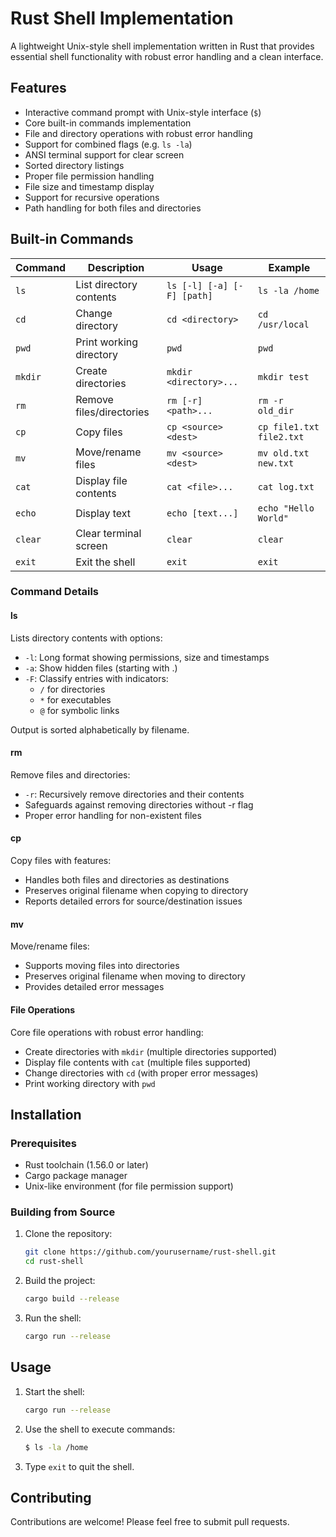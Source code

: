 # Rust Shell Implementation

A lightweight Unix-style shell implementation written in Rust that provides essential shell functionality with robust error handling and a clean interface.

## Features

- Interactive command prompt with Unix-style interface (`$`)
- Core built-in commands implementation 
- File and directory operations with robust error handling
- Support for combined flags (e.g. `ls -la`)
- ANSI terminal support for clear screen
- Sorted directory listings
- Proper file permission handling
- File size and timestamp display
- Support for recursive operations
- Path handling for both files and directories

## Built-in Commands

| Command | Description | Usage | Example |
|---------|-------------|--------|---------|
| `ls` | List directory contents | `ls [-l] [-a] [-F] [path]` | `ls -la /home` |
| `cd` | Change directory | `cd <directory>` | `cd /usr/local` |
| `pwd` | Print working directory | `pwd` | `pwd` |
| `mkdir` | Create directories | `mkdir <directory>...` | `mkdir test` |
| `rm` | Remove files/directories | `rm [-r] <path>...` | `rm -r old_dir` |
| `cp` | Copy files | `cp <source> <dest>` | `cp file1.txt file2.txt` |
| `mv` | Move/rename files | `mv <source> <dest>` | `mv old.txt new.txt` |
| `cat` | Display file contents | `cat <file>...` | `cat log.txt` |
| `echo` | Display text | `echo [text...]` | `echo "Hello World"` |
| `clear` | Clear terminal screen | `clear` | `clear` |
| `exit` | Exit the shell | `exit` | `exit` |

### Command Details

#### ls
Lists directory contents with options:
- `-l`: Long format showing permissions, size and timestamps
- `-a`: Show hidden files (starting with .)
- `-F`: Classify entries with indicators:
  - `/` for directories
  - `*` for executables
  - `@` for symbolic links

Output is sorted alphabetically by filename.

#### rm
Remove files and directories:
- `-r`: Recursively remove directories and their contents
- Safeguards against removing directories without -r flag
- Proper error handling for non-existent files

#### cp
Copy files with features:
- Handles both files and directories as destinations
- Preserves original filename when copying to directory
- Reports detailed errors for source/destination issues

#### mv
Move/rename files:
- Supports moving files into directories
- Preserves original filename when moving to directory
- Provides detailed error messages

#### File Operations
Core file operations with robust error handling:
- Create directories with `mkdir` (multiple directories supported)
- Display file contents with `cat` (multiple files supported)
- Change directories with `cd` (with proper error messages)
- Print working directory with `pwd`

## Installation

### Prerequisites
- Rust toolchain (1.56.0 or later)
- Cargo package manager
- Unix-like environment (for file permission support)

### Building from Source
1. Clone the repository:
   ```bash
   git clone https://github.com/yourusername/rust-shell.git
   cd rust-shell
   ```
2. Build the project:
   ```bash
   cargo build --release
   ```
3. Run the shell:
   ```bash
   cargo run --release
   ```

## Usage
1. Start the shell:
   ```bash
   cargo run --release
   ```

2. Use the shell to execute commands:
   ```bash
   $ ls -la /home
   ```

3. Type `exit` to quit the shell.

## Contributing

Contributions are welcome! Please feel free to submit pull requests.